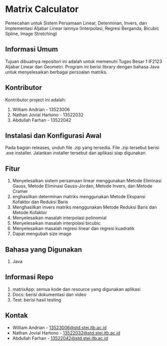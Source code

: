 # Matrix Calculator
Pemecahan untuk Sistem Persamaan Linear, Determinan, Invers, dan Implementasi Aljabar Linear lainnya (Interpolasi, Regresi Berganda, Bicubic Spline, Image Stretching)

## Informasi Umum
Tujuan dibuatnya repositori ini adalah untuk memenuhi Tugas Besar 1 IF2123 Aljabar Linear dan Geometri. Program ini berisi library dengan bahasa Java untuk menyelesaikan berbagai persoalan matriks.

##  Kontributor
Kontributor project ini adalah:
1. William Andrian - 13523006
2. Nathan Jovial Hartono - 13522032
3. Abdullah Farhan - 13522042

## Instalasi dan Konfigurasi Awal

Pada bagian releases, unduh file .zip yang tersedia. File .zip tersebut berisi .exe installer. Jalankan installer tersebut dan aplikasi siap digunakan


## Fitur
1. Menyelesaikan sistem persamaan linear menggunakan Metode Eliminasi Gauss, Metode Eliminasi Gauss-Jordan, Metode Invers, dan Metode Cramer
2. enghasilkan determinan matriks menggunakan Metode Ekspansi Kofaktor dan Reduksi Baris
3. Menghasilkan invers matriks menggunakan Metode Reduksi Baris dan Metode Kofaktor
4. Menyelesaikan masalah interpolasi polinomial
5. Menyelesaikan masalah interpolasi bicubic
6. Menyelesaikan masalah regresi linear dan regresi kuadratik
7. Dapat mengubah size image

## Bahasa yang Digunakan

1. Java
## Informasi Repo
1. matrixApp: semua kode dan resource yang digunakan aplikasi
2. Docs: berisi dokumentasi dan video
3. Test: berisi hasil testing
##  Kontak
+ William Andrian - 13523006@std.stei.itb.ac.id
+ Nathan Jovial Hartono - 13522032@std.stei.itb.ac.id
+ Abdullah Farhan - 13522042@std.stei.itb.ac.id 
